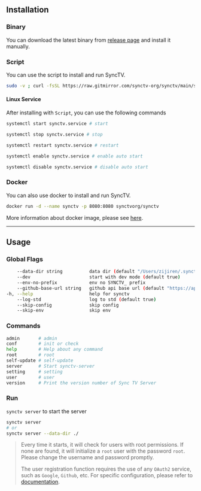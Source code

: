 ## Installation
### Binary
You can download the latest binary from [release page](https://github.com/synctv-org/synctv/releases) and install it manually.

### Script
You can use the script to install and run SyncTV.

```bash
sudo -v ; curl -fsSL https://raw.gitmirror.com/synctv-org/synctv/main/script/install.sh | sudo bash -s -- -v latest
```

#### Linux Service

After installing with `Script`, you can use the following commands
```bash
systemctl start synctv.service # start

systemctl stop synctv.service # stop

systemctl restart synctv.service # restart

systemctl enable synctv.service # enable auto start

systemctl disable synctv.service # disable auto start
```

### Docker
You can also use docker to install and run SyncTV.

```bash
docker run -d --name synctv -p 8080:8080 synctvorg/synctv
```

More information about docker image, please see [here](https://hub.docker.com/r/synctvorg/synctv).

----

## Usage
### Global Flags
```bash
    --data-dir string          data dir (default "/Users/zijiren/.synctv")
    --dev                      start with dev mode (default true)
    --env-no-prefix            env no SYNCTV_ prefix
    --github-base-url string   github api base url (default "https://api.github.com/")
-h, --help                     help for synctv
    --log-std                  log to std (default true)
    --skip-config              skip config
    --skip-env                 skip env
```

### Commands
```bash
admin       # admin
conf        # init or check
help        # Help about any command
root        # root
self-update # self-update
server      # Start synctv-server
setting     # setting
user        # user
version     # Print the version number of Sync TV Server
```

### Run
`synctv server` to start the server

```bash
synctv server
# or
synctv server --data-dir ./
```

> Every time it starts, it will check for users with root permissions. If none are found, it will initialize a `root` user with the password `root`. Please change the username and password promptly.
> 
> The user registration function requires the use of any `OAuth2` service, such as `Google`, `Github`, etc. For specific configuration, please refer to [documentation](/oauth2).
